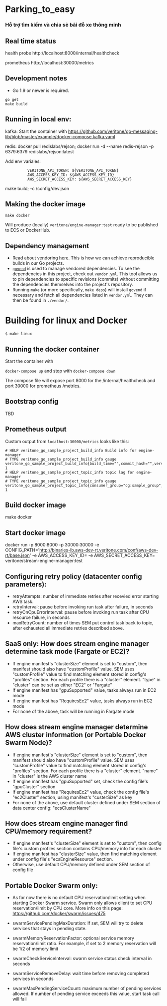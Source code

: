 # Parking_to_easy
### Hỗ trợ tìm kiếm và chia sẻ bãi đỗ xe thông minh


## Real time status
health probe
http://localhost:8000/internal/healthcheck

prometheus 
http://localhost:30000/metrics

## Development notes
* Go 1.9 or newer is required.
```
go get
make build
```

## Running in local env:
kafka: Start the container with https://github.com/veritone/go-messaging-lib/blob/master/example/docker-compose.kafka.yaml

redis: docker pull redislabs/rejson; docker run -d --name redis-rejson -p 6379:6379 redislabs/rejson:latest

Add env variales:
```
          VERITONE_API_TOKEN: ${VERITONE_API_TOKEN}
          AWS_ACCESS_KEY_ID: ${AWS_ACCESS_KEY_ID}
          AWS_SECRET_ACCESS_KEY: ${AWS_SECRET_ACCESS_KEY}
```

make build; -c /config/dev.json  


## Making the docker image
```
make docker
```

Will produce (locally) 
`veritone/engine-manager:test` ready to be published to ECS or DockerHub. 

## Dependency management
* Read about vendoring [here](https://docs.google.com/document/d/1Bz5-UB7g2uPBdOx-rw5t9MxJwkfpx90cqG9AFL0JAYo/view). This is how we can achieve reproducible builds in our Go projects.
* [`govend`](https://github.com/govend/govend) is used to manage vendored dependencies. To see the dependencies in this project, check out `vendor.yml`. This tool allows us to pin dependencies to specific revisions (commits) without committing the dependencies themselves into the project's repository.
* Running `make` (or more specifically, `make deps`) will install `govend` if necessary and fetch all dependencies listed in `vendor.yml`. They can then be found in `./vendor/`.

# Building for linux and Docker
```
$ make linux
```

## Running the docker container
Start the container with
 
`docker-compose up` and stop with `docker-compose down`

The compose file will expose port 8000 for the /internal/healthcheck and port 30000 for prometheus /metrics.

## Bootstrap config
TBD


## Prometheus output
Custom output from `localhost:30000/metrics` looks like this: 
```
# HELP veritone_go_sample_project_build_info Build info for engine-manager
# TYPE veritone_go_sample_project_build_info gauge
veritone_go_sample_project_build_info{build_time="",commit_hash="",version="0.0.1"} 1
# HELP veritone_go_sample_project_topic_info topic lag for engine-manager
# TYPE veritone_go_sample_project_topic_info gauge
veritone_go_sample_project_topic_info{consumer_group="cg:sample_group",partition="0",topic_name="sample:topic"} 1
```

## Build docker image
make docker

## Start docker image
docker run -p 8000:8000 -p 30000:30000 -e CONFIG_PATH='http://binaries-lb.aws-dev-rt.veritone.com/conf/aws-dev-rt/base.json' -e AWS_ACCESS_KEY_ID=<AWS access key> -e AWS_SECRET_ACCESS_KEY=<AWS secret access key> veritone/stream-engine-manager:test

## Configuring retry policy (datacenter config parameters):
* retryAttempts: number of immediate retries after recevied error starting AWS task.
* retryInterval: pause before invoking run task after failure, in seconds
* retryOnCpuErrorInterval: pause before invoking run task after CPU resource failure, in seconds
* maxRetryCount: number of times SEM put control task back to topic, after exhausted all immediate retries described above. 

## SaaS only: How does stream engine manager determine task mode (Fargate or EC2)?
* If engine manifest's "clusterSize" element is set to "custom", then manifest should also have "customProfile" value. SEM uses "customProfile" value to find matching element stored in config's "profiles" section. For each profile there is a "cluster" element. "type" in "cluster" can be set as either "EC2" or "Fargate"
* If engine manifest has "gpuSupported" value, tasks always run in EC2 mode
* If engine manifest has "RequiresEc2" value, tasks always run in EC2 mode
* For none of the above, task will be running in Fargate mode

## How does stream engine manager determine AWS cluster information (or Portable Docker Swarm Node)?
* If engine manifest's "clusterSize" element is set to "custom", then manifest should also have "customProfile" value. SEM uses "customProfile" value to find matching element stored in config's "profiles" section. For each profile there is a "cluster" element. "name" in "cluster" is the AWS cluster name
* If engine manifest has "gpuSupported" set, check the config file's "gpuCluster" section
* If engine manifest has "RequiresEc2" value, check the config file's "ec2Cluster" section, using manifest's "custerSize" as key
* For none of the above, use default cluster defined under SEM section of data center config: "ecsClusterName"

## How does stream engine manager find CPU/memory requirement?
* If engine manifest's "clusterSize" element is set to "custom", then config file's custom profiles section contains CPU/memory info for each cluster
* If engine manifest has "clusterSize" value, then find matching element under config file's "ecsEngineResource" section.
* Otherwise, use default CPU/memory defined under SEM section of config file

## Portable Docker Swarm only:
* As for now there is no default CPU reservation/limit setting when starting Docker Swarm service. Swarm only allows client to set CPU reservation/limit by CPU core. More info on this page: https://github.com/docker/swarm/issues/475

* swarmServicePendingMaxDuration: If set, SEM will try to delete services that stays in pending state.
* swarmMemoryReservationFactor: optional service memory reservation/limit ratio. For example, if set to 2 memory reservation will be 1/2 of memory limit
* swarmCheckServiceInterval: swarm service status check interval in seconds 
* swarmServiceRemoveDelay: wait time before removing completed services in seconds
* swarmMaxPendingServiceCount: maximum number of pending services allowed. If number of pending service exceeds this value, start task call will fail
